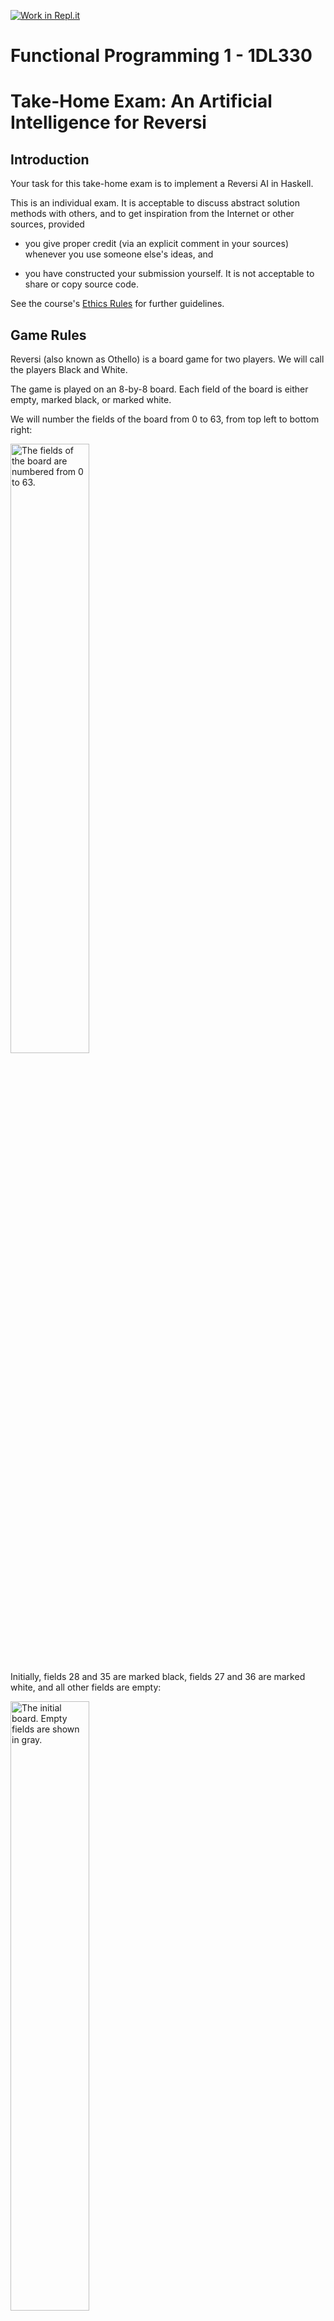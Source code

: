[![Work in Repl.it](https://classroom.github.com/assets/work-in-replit-14baed9a392b3a25080506f3b7b6d57f295ec2978f6f33ec97e36a161684cbe9.svg)](https://classroom.github.com/online_ide?assignment_repo_id=3330324&assignment_repo_type=AssignmentRepo)
# Functional Programming 1 - 1DL330
# Take-Home Exam: An Artificial Intelligence for Reversi

Introduction
------------

Your task for this take-home exam is to implement a Reversi AI in Haskell.

This is an individual exam. It is acceptable to discuss abstract solution
methods with others, and to get inspiration from the Internet or other sources,
provided

- you give proper credit (via an explicit comment in your sources) whenever you
  use someone else's ideas, and

- you have constructed your submission yourself. It is not acceptable to share
  or copy source code.

See the course's [Ethics Rules](https://uppsala.instructure.com/courses/22500/pages/ethics-rules)
for further guidelines.

Game Rules
----------

Reversi (also known as Othello) is a board game for two players. We will call
the players Black and White.

The game is played on an 8-by-8 board. Each field of the board is either empty,
marked black, or marked white.

We will number the fields of the board from 0 to 63, from top left to bottom
right:

<img src="http://user.it.uu.se/~tjawe125/reversi-2020/images/board.svg" alt="The fields of the board are numbered from 0 to 63." width="50%">

Initially, fields 28 and 35 are marked black, fields 27 and 36 are marked white,
and all other fields are empty:

<img src="http://user.it.uu.se/~tjawe125/reversi-2020/images/initial-board.svg" alt="The initial board. Empty fields are shown in gray." width="50%">

Players take alternate turns. Black moves first.

A move consist of choosing an empty field. This field is marked with the moving
player's color. Then, all fields lying on a straight, contiguous (horizontal,
vertical or diagonal) *line of fields marked in the opponent's color* that
extends from the newly marked field to *another field marked in the moving
player's color* change their color (from the opponent's to the moving
player's). A move is valid only if at least one non-empty field changes its
color. See <http://en.wikipedia.org/wiki/Reversi#Rules> for diagrams and further
explanations.

If one player cannot make a valid move, that player must pass (skip the
move). Play passes back to the other player.

When neither player can move, the game ends. (This occurs when all fields of the
board have been marked, or when neither player can mark a field so that this
would cause a non-empty field to change color.)

The player with the most fields marked in his/her color at the end of the game
wins. If there are equally many black and white fields, the game is a draw.

Your Task
---------

Your task is to write a single file called `ReversiAI.hs` that declares a module
`ReversiAI`.

Your module `ReversiAI` must import the `Reversi` module. This exports types
`Player` and `Move` (with their constructors) that have been defined as follows:

```haskell
data Player = Black | White
data Move = Pass | Move Int  -- 0 ... 63
```

Do not define these types yourself!

Your module `ReversiAI` must export the following types, values, and functions:

```haskell
type State  -- the internal state of your AI
author :: String
nickname :: String
initial :: Reversi.Player -> State
think :: State -> Reversi.Move -> Double -> (Reversi.Move, State)
```

These are specified as follows:

- `State` encodes the internal state of your AI, i.e., any information that your
  AI wants to keep track of between different invocations of `think`. (This
  information will likely include a representation of the board and current
  player.) Your module may define `State` any way you see fit.

- `author` is your (first and last) name.

- `nickname` is an arbitrary string (of at most 20 ASCII characters) chosen by
  you to identify your AI. It will be used to report the
  [evaluation](#evaluation) results pseudonymously.

- `initial` takes an argument that indicates whether your AI will be playing
  Black or White, and returns the initial state of your AI.

- `think` takes three arguments: the current state of your AI, your opponent's
  last move, and the time remaining for your AI (in seconds) to play the rest of
  the game.

  The `move` argument will be `Pass` when (i) your AI is playing Black and
  making the first move of the game, or (ii) your opponent had to skip their
  last move.

  `think` returns a pair `(m,s)`, where `m` is the move that your AI wants to
  take, and `s` is your AI's internal state after taking this move. (`s` will be
  passed to the *next* invocation of your AI's think function, along with your
  opponent's response to `m`.) `m` must be `Pass` if (and only if) your AI
  cannot otherwise make a valid move.

Near the top of your file must be a comment containing a brief (about 100-500
words) description of your implementation. All functions must be specified
according to our [Coding Convention](https://uppsala.instructure.com/courses/22500/pages/coding-convention).

Your file must compile with GHC, and pass the [automated test](#testing) on
GitHub.

Your implementation must not perform any kind of input or output (e.g., via the
console, file system or network) or any other side effects. Your implementation
must not raise any exceptions.

Your implementation must not spawn additional threads or processes.

Your implementation may use any types and values provided by the Prelude, or by
other Haskell packages that are available in the test environment, with the
exception of [unsafe](https://wiki.haskell.org/Unsafe_functions) functions. Your
implementation must not require the installation of additional packages.

Testing
-------

For your convenience, we provide an automated testing framework. When you push
to your GitHub repository, your AI plays *one* game against a computer
player—called `RandomAI`—that makes pseudo-random moves. Whether your AI plays
as Black or White during this test is determined (pseudo-)randomly.

You are encouraged to develop your own test harness if you want to test your AI
more thoroughly.

Submission
----------

Please submit your file `ReversiAI.hs` simply by pushing to your GitHub
repository.  (In case of technical problems—and only then!—email your solution
to <tjark.weber@it.uu.se>.)  The last time to submit is **Friday, 2020-10-23**
at 18:00.

Evaluation
----------

Your AI will compete against a very simple computer player (`RandomAI`) that
chooses its moves (pseudo-)randomly. Each AI will play 20 games: 10 as Black and
10 as White.

If your AI ever returns an invalid move in any of the games (or otherwise does
not conform to the requirements stated [above](#task)), it will be disqualified.

For each game, your AI will receive a score between -64 and 64. First, if the
game is not a draw, all empty fields will be marked in the winner's color. Your
AI's game score is then defined as

    (number of fields marked in your color) - (number of fields marked in your opponent's color)

Your AI will be given 5 minutes per game. The time it takes to call your AI's
`initial` function is counted against this limit. If your AI runs out of time,
it will receive a score of -64 for that game (and your opponent will receive a
score of 64). If your AI times out on every game, it will be disqualified. All
games will be played on reasonably recent hardware.

If your AI causes stability issues due to excessive memory requirements during a
game, we may treat this similar to a timeout. (We do not expect memory usage to
be an issue in practice, and will not actively monitor it unless problems
arise.)

Your AI's total score is defined as the sum of its game scores.

Grading
-------

If your AI was disqualified, the exam will not improve your final course grade
(i.e., your course grade will be 3, provided you passed all four lab
assignments).

Otherwise, the exam grade depends on your AI's total score:

| Evaluation result | Exam Grade |
| :---              |   :---:    |
| (Disqualified)    |    (3)     |
| total score < 500 |     4      |
| total score ≥ 500 |     5      |

With this grading scheme, you can *decide for yourself* whether you merely want
to implement the rules of the game, or whether you want to implement a
moderately strong AI—and hence, which grade you want to aim for.

Tournament
----------

We will also conduct a tournament between all submitted AIs. Every student AI
will play against every other student AI, once as Black and once as White. The
tournament rules (e.g., timing, scoring) are as detailed for the
[evaluation](#evaluation).

We will report the tournament results on Studium, using your AI's nickname to
identify it. These results may bestow bragging rights, but will not affect the
grading.

Hints
-----

**For grade 4:**

To attain a grade of 4, it is sufficient to return *any* valid move (or `Pass`
if no valid move exists). This merely requires you to implement the rules of the
game. It can be done without game tree search (and without an evaluation
function for game positions).

The board can be represented in many different ways. A 64-tuple of fields is one
(but probably not the most convenient) possible solution.  Consider using lists
or
[sequences](https://hackage.haskell.org/package/containers-0.6.2.1/docs/Data-Sequence.html)
instead.

Also consider using a 10-by-10 board internally, whose border fields stay
empty. This can greatly simplify the implementation of the straight-line color
change rule.

Test your code thoroughly before you submit.

**For grade 5:**

Two key components in a strong Reversi AI are (i) the search algorithm, and
(ii) the evaluation function.

There are many strong Reversi programs. Do not try to reinvent the
wheel. Instead, research existing techniques. A good starting point is
<https://en.wikipedia.org/wiki/Computer_Othello>. Remember to give credit when
you use someone else's ideas.

Test your code thoroughly before you submit. Buggy code may easily be worse than
no code.

If you are aiming for a very strong AI, make sure it doesn't run out of
time. The evaluation hardware may be slower (or faster) than the testing
hardware.

Do not go overboard. We understand that one could spend a lifetime perfecting a
Reversi AI, while you only have a few days.
